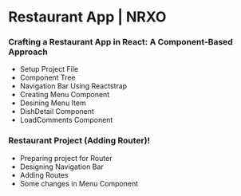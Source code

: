 <h1>Restaurant App | NRXO</h1>

<h3>Crafting a Restaurant App in React: A Component-Based Approach</h3>
<ul>
    <li>Setup Project File</li>
    <li>Component Tree</li>
    <li>Navigation Bar Using Reactstrap</li>
    <li>Creating Menu Component</li>
    <li>Desining Menu Item</li>
    <li>DishDetail Component</li>
    <li>LoadComments Component</li>
</ul>
<h3>Restaurant Project (Adding Router)!</h3>
<ul>
    <li>Preparing project for Router</li>
    <li>Designing Navigation Bar</li>
    <li>Adding Routes</li>
    <li>Some changes in Menu Component</li>
</ul>

